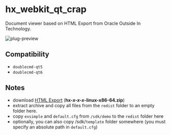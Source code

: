 hx_webkit_qt_crap
========
Document viewer based on HTML Export from Oracle Outside In Technology.

![plug-preview](https://i.imgur.com/64QDFBO.png)

## Compatibility
- `doublecmd-qt5`
- `doublecmd-qt6`

## Notes
- download [HTML Export](https://www.oracle.com/technetwork/middleware/content-management/downloads/oit-dl-otn-097435.html) (**hx-***x-x-x***-linux-x86-64.zip**)
- extract archive and copy all files from the `redist` folder to an empty folder here.
- copy `exsimple` and `default.cfg` from `/sdk/demo` to the `redist` folder here
- optionally, you can also copy /sdk/`template` folder somewhere (you must specify an absolute path in `default.cfg`)
